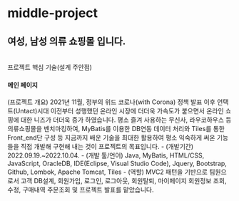 # middle-project<br>

<h2>여성, 남성 의류 쇼핑몰 입니다.</h2><br>
프로젝트 핵심 기술(설계 주안점)<br>
<h4>메인 페이지</h4>(프로젝트 개요) 2021년 11월, 정부의 위드 코로나(with Corona) 정책 발표 이후 언택트(Untact)시대 이전부터 성행했던 온라인 시장에 더더욱 가속도가 붙으면서 온라인 쇼핑에 대한 니즈가 더더욱 증가 하였습니다. 평소 즐겨 사용하는 무신사, 라우코하우스 등 의류쇼핑몰을 벤치마킹하여, MyBatis를 이용한 DB연동 데이터 처리와 Tiles를 통한 Front_end단 구성 등 지금까지 배운 기술을 최대한 활용하여 평소 익숙하게 써온 기능들을 직접 개발해 구현해 내는 것이 프로젝트의 목표입니다.
 - (개발기간) 2022.09.19.~2022.10.04.
 - (개발 툴/언어) Java, MyBatis, HTML/CSS, JavaScript, OracleDB, IDE(Eclipse, Visual Studio Code), Jquery, Bootstrap, Github, Lombok, Apache Tomcat, Tiles
 - (역할) MVC2 패턴을 기반으로 팀원으로서 고객 DB설계, 회원가입, 로그인, 로그아웃, 회원탈퇴, 마이페이지 회원정보 조회, 수정, 구매내역 주문조회 및 프로젝트 발표를 맡았습니다.
